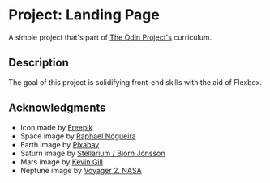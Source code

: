 # Project: Landing Page

A simple project that's part of [The Odin Project's](https://www.theodinproject.com) curriculum.

## Description

The goal of this project is solidifying front-end skills with the aid of Flexbox.

## Acknowledgments

- Icon made by [Freepik](https://www.flaticon.com/free-icon/saturn_2661360?term=saturn&page=1&position=6&origin=tag&related_id=2661360)
- Space image by [Raphael Nogueira](https://unsplash.com/photos/milky-way-cok-OxpkrKQ)
- Earth image by [Pixabay](https://www.pexels.com/photo/planet-earth-87651/)
- Saturn image by [Stellarium / Björn Jónsson](https://medium.com/wethecurious/saturn-the-true-monarch-of-the-planets-4079a95ba4ca)
- Mars image by [Kevin Gill](https://en.m.wikipedia.org/wiki/File:Mars_-_August_30_2021_-_Flickr_-_Kevin_M._Gill.png)
- Neptune image by [Voyager 2, NASA](https://webbtelescope.org/contents/media/images/2020/12/4633-Image?news=true)
